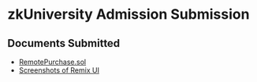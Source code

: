 # zkUniversity Admission Submission

## Documents Submitted

- [RemotePurchase.sol]()
- [Screenshots of Remix UI]()